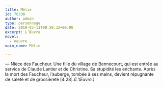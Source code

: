 ```yaml
---
title: Mélie
id: 76338
author: admin
type: personnage
date: 2010-03-11T08:29:32+00:00
excerpt: L’Œuvre
novel:
  - oeuvre
main_name: Mélie

---
```

— Nièce des Faucheur. Une fille du village de Bennecourt, qui est entrée au service de Claude Lantier et de Christine. Sa stupidité les enchante. Après la mort des Faucheur, l’auberge, tombée à ses mains, devient répugnante de saleté et de grossièreté [4.28]._(L’Œuvre.)_